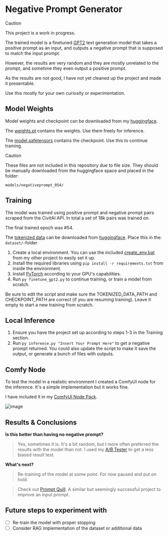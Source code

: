 # Negative Prompt Generator
> [!CAUTION]
> This project is a work in progress.

The trained model is a finetuned [GPT2](https://github.com/openai/gpt-2) text generation model that takes a positive prompt as an input, and outputs a negative prompt that is supposed to match the input prompt.

However, the results are very random and they are mostly unrelated to the prompt, and sometime they even output a positive prompt.

As the results are not good, I have not yet cleaned up the project and made it presentable.

Use this mostly for your own curiosity or experimentation.

## Model Weights
Model weights and checkpoint can be downloaded from my [huggingface](https://huggingface.co/mnemic/NegativePromptGenerator/tree/main).

The [weights.pt](https://huggingface.co/mnemic/NegativePromptGenerator/blob/main/weights.pt) contains the weights. Use them freely for inference.

The [model.safetensors](https://huggingface.co/mnemic/NegativePromptGenerator/blob/main/model.safetensors) contains the checkpoint. Use this to continue training.

> [!CAUTION]
> These files are not included in this repository due to file size. They should be manually downloaded from the huggingface space and placed in the folder:
>
> `models/negativeprompt_054/`

## Training
The model was trained using positive prompt and negative prompt pairs scraped from the CivitAI API. In total a set of 18k pairs was trained on.

The final trained epoch was #54.

The [tokenized data](https://huggingface.co/mnemic/NegativePromptGenerator/blob/main/tokenized_data.pt) can be downloaded from [huggingface](https://huggingface.co/mnemic/NegativePromptGenerator/tree/main). Place this in the: `dataset/`-folder

1. Create a local environment. You can use the included [create_env.bat](https://github.com/MNeMoNiCuZ/create_venv) from my other project to easily set it up.
2. Install the required libraries using `pip install -r requirements.txt` from inside the environment.
3. Install [PyTorch](https://pytorch.org/get-started/locally/) according to your GPU's capabilities.
4. Run `py finetune_gpt2.py` to continue training, or train a model from scratch.

Be sure to edit the script and make sure the TOKENIZED_DATA_PATH and CHECKPOINT_PATH are correct (if you are resuming training). Leave it empty to start a new training from scratch.

## Local Inference
1. Ensure you have the project set up according to steps 1-3 in the Training section.
2. Run `py inference.py "Insert Your Prompt Here"` to get a negative prompt returned. You could also update the script to make it save the output, or generate a bunch of files with outputs.

## Comfy Node
To test the model in a realistic environment I created a ComfyUI node for the inference. It's a simple implementation but it works fine.

I have included it in my [ComfyUI Node Pack](https://github.com/MNeMoNiCuZ/ComfyUI-mnemic-nodes).

![image](https://github.com/MNeMoNiCuZ/NegativePromptGenerator/assets/60541708/6b7614e6-2510-4b02-8696-8a6d7e1c59d3)

## Results & Conclusions
**Is this better than having no negative prompt?**

> Yes, sometimes it is. It's a bit random, but I more often preferred the results with the model than not. I used my [A/B Tester](https://github.com/MNeMoNiCuZ/ABTester) to get a less biased result test.

**What's next?**

> Re-training of the model at some point. For now paused and put on hold.

> Check out [Prompt Quill](https://github.com/osi1880vr/prompt_quill). A similar but seemingly successful project to improve an input prompt.

## Future steps to experiment with
- [ ] Re-train the model with proper stopping
- [ ] Consider RAG implementation of the dataset or additional data
